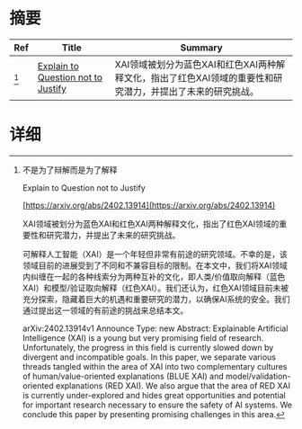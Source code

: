 # 摘要

| Ref | Title | Summary |
| --- | --- | --- |
| [^1] | [Explain to Question not to Justify](https://arxiv.org/abs/2402.13914) | XAI领域被划分为蓝色XAI和红色XAI两种解释文化，指出了红色XAI领域的重要性和研究潜力，并提出了未来的研究挑战。 |

# 详细

[^1]: 不是为了辩解而是为了解释

    Explain to Question not to Justify

    [https://arxiv.org/abs/2402.13914](https://arxiv.org/abs/2402.13914)

    XAI领域被划分为蓝色XAI和红色XAI两种解释文化，指出了红色XAI领域的重要性和研究潜力，并提出了未来的研究挑战。

    

    可解释人工智能（XAI）是一个年轻但非常有前途的研究领域。不幸的是，该领域目前的进展受到了不同和不兼容目标的限制。在本文中，我们将XAI领域内纠缠在一起的各种线索分为两种互补的文化，即人类/价值取向解释（蓝色XAI）和模型/验证取向解释（红色XAI）。我们还认为，红色XAI领域目前未被充分探索，隐藏着巨大的机遇和重要研究的潜力，以确保AI系统的安全。我们通过提出这一领域的有前途的挑战来总结本文。

    arXiv:2402.13914v1 Announce Type: new  Abstract: Explainable Artificial Intelligence (XAI) is a young but very promising field of research. Unfortunately, the progress in this field is currently slowed down by divergent and incompatible goals. In this paper, we separate various threads tangled within the area of XAI into two complementary cultures of human/value-oriented explanations (BLUE XAI) and model/validation-oriented explanations (RED XAI). We also argue that the area of RED XAI is currently under-explored and hides great opportunities and potential for important research necessary to ensure the safety of AI systems. We conclude this paper by presenting promising challenges in this area.
    

